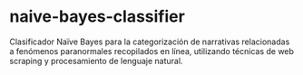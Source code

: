 # naive-bayes-classifier
Clasificador Naïve Bayes para la categorización de narrativas relacionadas a fenómenos paranormales recopilados en línea, utilizando técnicas de web scraping y procesamiento de lenguaje natural.
